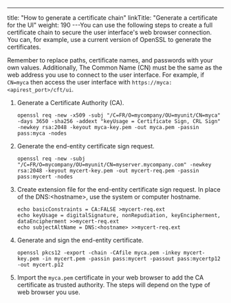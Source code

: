 ---
title: "How to generate a certificate chain"
linkTitle: "Generate a certificate for the UI"
weight: 190
---You can use the following steps to create a full certificate chain to secure the user interface's web browser connection. You can, for example, use a current version of OpenSSL to generate the certificates.

Remember to replace paths, certificate names, and passwords with your own values. Additionally, The Common Name (CN) must be the same as the web address you use to connect to the user interface. For example, if `CN=myca` then access the user interface with `https://myca:<apirest_port>/cft/ui`.

1. Generate a Certificate Authority (CA).

      
    ```
    openssl req -new -x509 -subj "/C=FR/O=mycompany/OU=myunit/CN=myca" -days 3650 -sha256 -addext "keyUsage = Certificate Sign, CRL Sign" -newkey rsa:2048 -keyout myca-key.pem -out myca.pem -passin pass:myca -nodes
    ```

1. Generate the end-entity certificate sign request.

      
    ```
    openssl req -new -subj "/C=FR/O=mycompany/OU=myunit/CN=myserver.mycompany.com" -newkey rsa:2048 -keyout mycert-key.pem -out mycert-req.pem -passin pass:mycert -nodes
    ```

1. Create extension file for the end-entity certificate sign request. In place of the DNS:&lt;hostname>, use the system or computer hostname.

      
    ```
    echo basicConstraints = CA:FALSE >mycert-req.ext
    echo keyUsage = digitalSignature, nonRepudiation, keyEncipherment, dataEncipherment >>mycert-req.ext
    echo subjectAltName = DNS:<hostname> >>mycert-req.ext
    ```

1. Generate and sign the end-entity certificate.

      
    ```
    openssl pkcs12 -export -chain -CAfile myca.pem -inkey mycert-key.pem -in mycert.pem -passin pass:mycert -passout pass:mycertp12 -out mycert.p12
    ```

1. Import the `myca.pem` certificate in your web browser to add the CA certificate as trusted authority. The steps will depend on the type of web browser you use.
